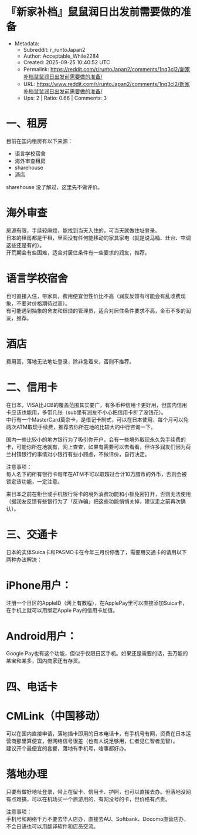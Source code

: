 # 『新家补档』鼠鼠润日出发前需要做的准备

- Metadata:
  - Subreddit: r_runtoJapan2
  - Author: Acceptable_While2284
  - Created: 2025-09-25 10:40:52 UTC
  - Permalink: https://reddit.com/r/runtoJapan2/comments/1nq3cl2/新家补档鼠鼠润日出发前需要做的准备/
  - URL: https://www.reddit.com/r/runtoJapan2/comments/1nq3cl2/新家补档鼠鼠润日出发前需要做的准备/
  - Ups: 2 | Ratio: 0.66 | Comments: 3


# 一、租房

目前在国内租房有以下来源：

- 语言学校宿舍
- 海外审查租房
- sharehouse
- 酒店

sharehouse 没了解过，这里先不做评价。

# 海外审查

房源有限，手续较麻烦，能找到当天入住的，可当天就做住址登录。  
日本的租房都是干租，里面没有任何能移动的家具家电（就是说马桶、灶台、空调这些还是有的）。  
开荒期会有些困难，适合对居住条件有一些要求的润友，推荐。

# 语言学校宿舍

也可直接入住，带家具，费用便宜但性价比不高（润友反馈有可能会有乱收费现象，不要对价格期待过高）。  
有可能遇到抽象的舍友和很烦的管理员，适合对居住条件要求不高，金币不多的润友，推荐。

# 酒店

费用高，落地无法地址登录，除非急着来，否则不推荐。

# 二、信用卡

在日本，VISA比JCB的覆盖范围其实要广，有多币种信用卡更好用，但国内信用卡应该也能用，多带几张（sub里有润友不小心把信用卡折了没钱花）。  
中行有一个MasterCard莫奈卡，是借记卡制式，可以在日本使用，每个月可以免两次ATM取现手续费，推荐去你所在地的比较大的中行咨询一下。

国内一些比较小的地方银行为了吸引你开户，会有一些境外取现永久免手续费的卡，可能你所在地就有，网上查查，如果有需要可以去看看，但许多润友们因为荷兰村镇银行的事情对小银行有些小顾虑，不做评价，自行决定。

注意事项：  
每人名下的所有银行卡每年在ATM不可以取超过合计10万腊币的外币，否则会被锁定该功能，一定注意。

来日本之前在柜台或手机银行将卡的境外消费功能和小额免密打开，否则无法使用（据润友反馈有些银行为了「反诈骗」把这些功能悄悄关掉，建议走之前再次确认）。

# 三、交通卡

日本的实体Suica卡和PASMO卡在今年三月份停售了，需要用交通卡的请用以下两种办法解决：

# iPhone用户：

注册一个日区的AppleID（网上有教程），在ApplePay里可以直接添加Suica卡，在手机上就可以用绑定Apple
Pay的信用卡加值。

# Android用户：

Google
Pay也有这个功能，但似乎仅限日区手机。如果还是需要的话，去万能的某宝和某多，国内商家还有存货。

# 四、电话卡

# CMLink（中国移动）

可以在国内直接申请，落地插卡即用的日本电话卡，有手机号有网，资费在日本运营商那里算便宜，但网络信号很差（也有人说足够用，仁者见仁智者见智）。  
建议开个最便宜的套餐，落地有手机号，啥事都好办。

# 落地办理

只要有做好地址登录，带上在留卡、信用卡、护照，也可以直接去办。但落地没网有点难搞，可以在机场买一个旅游用的、有网没号的卡，但价格有点贵。

注意事项：  
手机号和网络千万不要去华人店办，直接去AU、Softbank、Docomo直营店办，不会日语也可以用翻译软件和店员交流。

